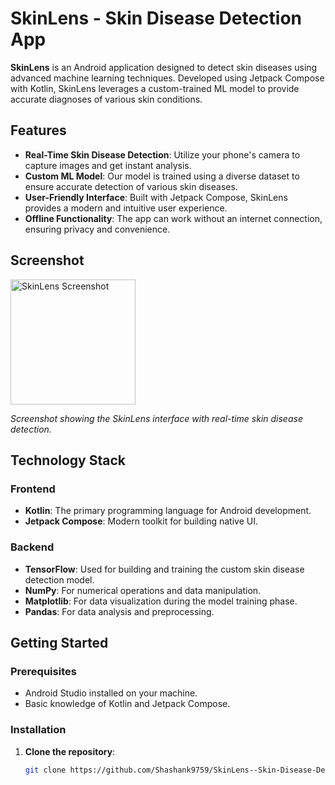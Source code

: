 # SkinLens - Skin Disease Detection App

**SkinLens** is an Android application designed to detect skin diseases using advanced machine learning techniques. Developed using Jetpack Compose with Kotlin, SkinLens leverages a custom-trained ML model to provide accurate diagnoses of various skin conditions.

## Features

- **Real-Time Skin Disease Detection**: Utilize your phone's camera to capture images and get instant analysis.
- **Custom ML Model**: Our model is trained using a diverse dataset to ensure accurate detection of various skin diseases.
- **User-Friendly Interface**: Built with Jetpack Compose, SkinLens provides a modern and intuitive user experience.
- **Offline Functionality**: The app can work without an internet connection, ensuring privacy and convenience.

## Screenshot

<img src="https://github.com/user-attachments/assets/5c787d51-ef38-4289-a501-788e68fbe0be" alt="SkinLens Screenshot" width="200"/>

*Screenshot showing the SkinLens interface with real-time skin disease detection.*

## Technology Stack

### Frontend
- **Kotlin**: The primary programming language for Android development.
- **Jetpack Compose**: Modern toolkit for building native UI.

### Backend
- **TensorFlow**: Used for building and training the custom skin disease detection model.
- **NumPy**: For numerical operations and data manipulation.
- **Matplotlib**: For data visualization during the model training phase.
- **Pandas**: For data analysis and preprocessing.

## Getting Started

### Prerequisites

- Android Studio installed on your machine.
- Basic knowledge of Kotlin and Jetpack Compose.

### Installation

1. **Clone the repository**:
   ```bash
   git clone https://github.com/Shashank9759/SkinLens--Skin-Disease-Detector-App
